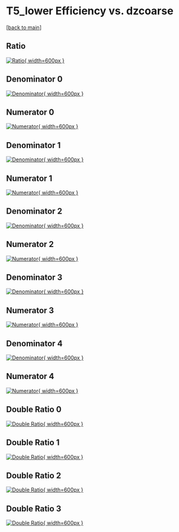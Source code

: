 # T5_lower Efficiency vs. dzcoarse

[[back to main](./)]



## Ratio

[![Ratio](../mtv/var/T5_lower_xtr_211_1_eff_dzcoarse.png){ width=600px }](../mtv/var/T5_lower_xtr_211_1_eff_dzcoarse.pdf)

## Denominator 0

[![Denominator](../mtv/den/T5_lower_xtr_211_1_eff_dzcoarse_den0.png){ width=600px }](../mtv/den/T5_lower_xtr_211_1_eff_dzcoarse_den0.pdf)

## Numerator 0

[![Numerator](../mtv/num/T5_lower_xtr_211_1_eff_dzcoarse_num0.png){ width=600px }](../mtv/num/T5_lower_xtr_211_1_eff_dzcoarse_num0.pdf)

## Denominator 1

[![Denominator](../mtv/den/T5_lower_xtr_211_1_eff_dzcoarse_den1.png){ width=600px }](../mtv/den/T5_lower_xtr_211_1_eff_dzcoarse_den1.pdf)

## Numerator 1

[![Numerator](../mtv/num/T5_lower_xtr_211_1_eff_dzcoarse_num1.png){ width=600px }](../mtv/num/T5_lower_xtr_211_1_eff_dzcoarse_num1.pdf)

## Denominator 2

[![Denominator](../mtv/den/T5_lower_xtr_211_1_eff_dzcoarse_den2.png){ width=600px }](../mtv/den/T5_lower_xtr_211_1_eff_dzcoarse_den2.pdf)

## Numerator 2

[![Numerator](../mtv/num/T5_lower_xtr_211_1_eff_dzcoarse_num2.png){ width=600px }](../mtv/num/T5_lower_xtr_211_1_eff_dzcoarse_num2.pdf)

## Denominator 3

[![Denominator](../mtv/den/T5_lower_xtr_211_1_eff_dzcoarse_den3.png){ width=600px }](../mtv/den/T5_lower_xtr_211_1_eff_dzcoarse_den3.pdf)

## Numerator 3

[![Numerator](../mtv/num/T5_lower_xtr_211_1_eff_dzcoarse_num3.png){ width=600px }](../mtv/num/T5_lower_xtr_211_1_eff_dzcoarse_num3.pdf)

## Denominator 4

[![Denominator](../mtv/den/T5_lower_xtr_211_1_eff_dzcoarse_den4.png){ width=600px }](../mtv/den/T5_lower_xtr_211_1_eff_dzcoarse_den4.pdf)

## Numerator 4

[![Numerator](../mtv/num/T5_lower_xtr_211_1_eff_dzcoarse_num4.png){ width=600px }](../mtv/num/T5_lower_xtr_211_1_eff_dzcoarse_num4.pdf)

## Double Ratio 0

[![Double Ratio](../mtv/ratio/T5_lower_xtr_211_1_eff_dzcoarse_ratio0.png){ width=600px }](../mtv/ratio/T5_lower_xtr_211_1_eff_dzcoarse_ratio0.pdf)

## Double Ratio 1

[![Double Ratio](../mtv/ratio/T5_lower_xtr_211_1_eff_dzcoarse_ratio1.png){ width=600px }](../mtv/ratio/T5_lower_xtr_211_1_eff_dzcoarse_ratio1.pdf)

## Double Ratio 2

[![Double Ratio](../mtv/ratio/T5_lower_xtr_211_1_eff_dzcoarse_ratio2.png){ width=600px }](../mtv/ratio/T5_lower_xtr_211_1_eff_dzcoarse_ratio2.pdf)

## Double Ratio 3

[![Double Ratio](../mtv/ratio/T5_lower_xtr_211_1_eff_dzcoarse_ratio3.png){ width=600px }](../mtv/ratio/T5_lower_xtr_211_1_eff_dzcoarse_ratio3.pdf)

